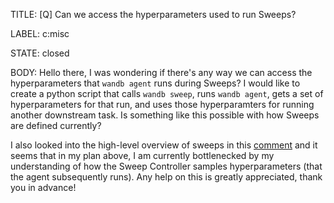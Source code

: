 TITLE:
[Q] Can we access the hyperparameters used to run Sweeps?

LABEL:
c:misc

STATE:
closed

BODY:
Hello there, I was wondering if there's any way we can access the hyperparameters that `wandb agent` runs during Sweeps? I would like to create a python script that calls `wandb sweep`, runs `wandb agent`, gets a set of hyperparameters for that run, and uses those hyperparamters for running another downstream task. Is something like this possible with how Sweeps are defined currently?

I also looked into the high-level overview of sweeps in this [comment](https://github.com/wandb/wandb/issues/4586#issuecomment-1343170084) and it seems that in my plan above, I am currently bottlenecked by my understanding of how the Sweep Controller samples hyperparameters (that the agent subsequently runs). Any help on this is greatly appreciated, thank you in advance! 



